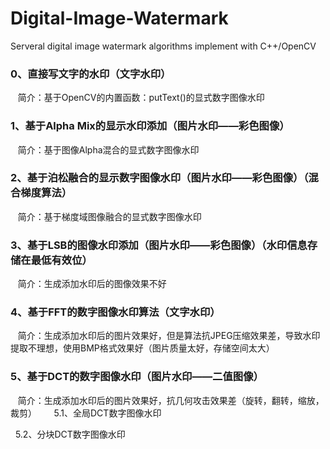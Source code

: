 # Digital-Image-Watermark
Serveral digital image watermark algorithms implement with C++/OpenCV

### 0、直接写文字的水印（文字水印）

    简介：基于OpenCV的内置函数：putText()的显式数字图像水印
    
### 1、基于Alpha Mix的显示水印添加（图片水印——彩色图像）

    简介：基于图像Alpha混合的显式数字图像水印
    
### 2、基于泊松融合的显示数字图像水印（图片水印——彩色图像）（混合梯度算法）

    简介：基于梯度域图像融合的显式数字图像水印
    
### 3、基于LSB的图像水印添加（图片水印——彩色图像）（水印信息存储在最低有效位）
    
    简介：生成添加水印后的图像效果不好

### 4、基于FFT的数字图像水印算法（文字水印）

    简介：生成添加水印后的图片效果好，但是算法抗JPEG压缩效果差，导致水印提取不理想，使用BMP格式效果好（图片质量太好，存储空间太大）

### 5、基于DCT的数字图像水印（图片水印——二值图像）

    简介：生成添加水印后的图片效果好，抗几何攻击效果差（旋转，翻转，缩放，裁剪）
    
   5.1、全局DCT数字图像水印
    
   5.2、分块DCT数字图像水印
